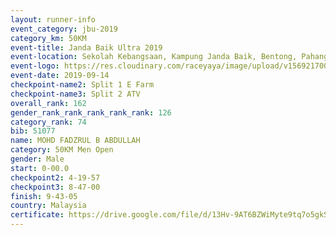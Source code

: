 ```yaml
---
layout: runner-info 
event_category: jbu-2019 
category_km: 50KM 
event-title: Janda Baik Ultra 2019 
event-location: Sekolah Kebangsaan, Kampung Janda Baik, Bentong, Pahang, Malaysia 
event-logo: https://res.cloudinary.com/raceyaya/image/upload/v1569217009/logo/janda-baik_vch1pc.jpg 
event-date: 2019-09-14 
checkpoint-name2: Split 1 E Farm 
checkpoint-name3: Split 2 ATV 
overall_rank: 162
gender_rank_rank_rank_rank_rank: 126
category_rank: 74
bib: 51077
name: MOHD FADZRUL B ABDULLAH
category: 50KM Men Open
gender: Male
start: 0-00.0
checkpoint2: 4-19-57
checkpoint3: 8-47-00
finish: 9-43-05
country: Malaysia
certificate: https://drive.google.com/file/d/13Hv-9AT6BZWiMyte9tq7o5gkSO5xsnoj/view?usp=sharing
---
```

